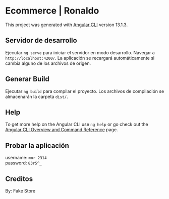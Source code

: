 # Ecommerce | Ronaldo

This project was generated with [Angular CLI](https://github.com/angular/angular-cli) version 13.1.3.

## Servidor de desarrollo

Ejecutar `ng serve` para iniciar el servidor en modo desarrollo. Navegar a `http://localhost:4200/`. La aplicación se recargará automáticamente si cambia alguno de los archivos de origen.

## Generar Build

Ejecutar `ng build` para compilar el proyecto. Los archivos de compilación se almacenarán la carpeta  `dist/`.

## Help

To get more help on the Angular CLI use `ng help` or go check out the [Angular CLI Overview and Command Reference](https://angular.io/cli) page.

## Probar la aplicación
username: ```mor_2314``` \
password: ```83r5^_```

## Creditos
By: Fake Store